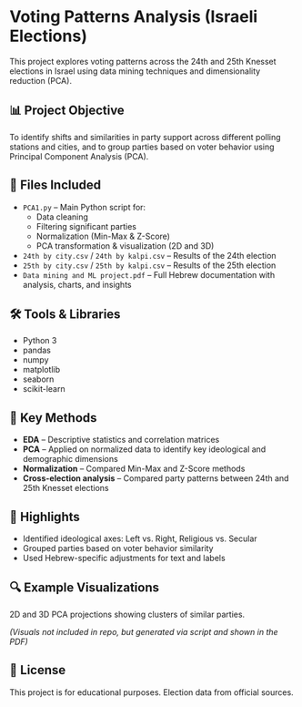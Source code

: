 # Voting Patterns Analysis (Israeli Elections)

This project explores voting patterns across the 24th and 25th Knesset elections in Israel using data mining techniques and dimensionality reduction (PCA).

## 📊 Project Objective

To identify shifts and similarities in party support across different polling stations and cities, and to group parties based on voter behavior using Principal Component Analysis (PCA).

## 📁 Files Included

- `PCA1.py` – Main Python script for:
  - Data cleaning
  - Filtering significant parties
  - Normalization (Min-Max & Z-Score)
  - PCA transformation & visualization (2D and 3D)
- `24th by city.csv` / `24th by kalpi.csv` – Results of the 24th election
- `25th by city.csv` / `25th by kalpi.csv` – Results of the 25th election
- `Data mining and ML project.pdf` – Full Hebrew documentation with analysis, charts, and insights

## 🛠️ Tools & Libraries

- Python 3
- pandas
- numpy
- matplotlib
- seaborn
- scikit-learn

## 🧠 Key Methods

- **EDA** – Descriptive statistics and correlation matrices
- **PCA** – Applied on normalized data to identify key ideological and demographic dimensions
- **Normalization** – Compared Min-Max and Z-Score methods
- **Cross-election analysis** – Compared party patterns between 24th and 25th Knesset elections

## 📌 Highlights

- Identified ideological axes: Left vs. Right, Religious vs. Secular
- Grouped parties based on voter behavior similarity
- Used Hebrew-specific adjustments for text and labels

## 🔍 Example Visualizations

2D and 3D PCA projections showing clusters of similar parties.

*(Visuals not included in repo, but generated via script and shown in the PDF)*

## 📄 License

This project is for educational purposes. Election data from official sources.
